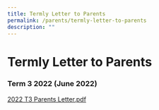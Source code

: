 ```yaml
---
title: Termly Letter to Parents
permalink: /parents/termly-letter-to-parents
description: ""
---
```

# **Termly Letter to Parents**

### Term 3 2022 (June 2022)

[2022 T3 Parents Letter.pdf](/files/T3%20Parents%20Letter%202022.pdf)